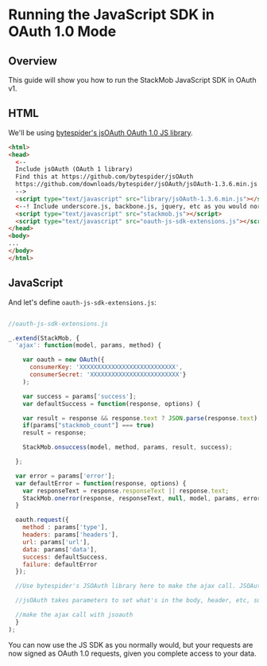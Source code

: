 Running the JavaScript SDK in OAuth 1.0 Mode
==========================================

## Overview

This guide will show you how to run the StackMob JavaScript SDK in OAuth v1.

## HTML

We'll be using <a href="https://github.com/bytespider/jsOAuth" target="_blank" rel="nofollow">bytespider's jsOAuth OAuth 1.0 JS library</a>.

```html
<html>
<head>
  <--
  Include jsOAuth (OAuth 1 library)
  Find this at https://github.com/bytespider/jsOAuth
  https://github.com/downloads/bytespider/jsOAuth/jsOAuth-1.3.6.min.js
  -->
  <script type="text/javascript" src="library/jsOAuth-1.3.6.min.js"></script>
  <--! Include underscore.js, backbone.js, jquery, etc as you would normally with the JS SDK -->
  <script type="text/javascript" src="stackmob.js"></script>
  <script type="text/javascript" src="oauth-js-sdk-extensions.js"></script> <!-- see other file in gist. sets up the StackMob SDK to use jsOAuth for calls -->
</head>
<body>
...
</body>
</html>
```

## JavaScript

And let's define `oauth-js-sdk-extensions.js`:

```javascript

//oauth-js-sdk-extensions.js

_.extend(StackMob, {
  'ajax': function(model, params, method) {

    var oauth = new OAuth({
      consumerKey: 'XXXXXXXXXXXXXXXXXXXXXXXXXXX',
      consumerSecret: 'XXXXXXXXXXXXXXXXXXXXXXXXX'}
    );

    var success = params['success'];
    var defaultSuccess = function(response, options) {

    var result = response && response.text ? JSON.parse(response.text) : null;
    if(params["stackmob_count"] === true)
    result = response;

    StackMob.onsuccess(model, method, params, result, success);

  };

  var error = params['error'];
  var defaultError = function(response, options) {
    var responseText = response.responseText || response.text;
    StackMob.onerror(response, responseText, null, model, params, error);
  }

  oauth.request({
    method : params['type'],
    headers: params['headers'],
    url: params['url'],
    data: params['data'],
    success: defaultSuccess,
    failure: defaultError
  });

  //Use bytespider's JSOAuth library here to make the ajax call. JSOAuth does things using oauth 1.0

  //jsOAuth takes parameters to set what's in the body, header, etc, success, failure, and that is all inside "params", which is passed in.

  //make the ajax call with jsoauth
  }
);
```

You can now use the JS SDK as you normally would, but your requests are now signed as OAuth 1.0 requests, given you complete access to your data.
